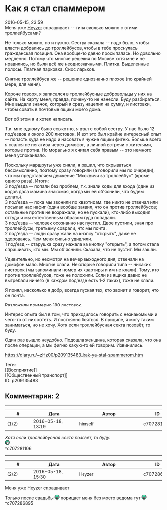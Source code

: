 Как я стал спаммером
====================

  
2016-05-15, 23:59  
 Меня уже  [Heyzer](http://heyzero.diary.ru "Doctor Online")  спрашивает -- типа сколько можно с этими троллейбусами?   
   
 Не только можно, но и нужно. Сестра сказала -- надо было, чтобы власти добрались до троллейбусов, чтобы в тебе проснулась гражданская позиция. Она вообще-то давно просыпалась. Но довольно медленно. Потому что многие решения по Москве хотя мне и не нравились, но были всё же неоднозначными. Плитка. Выделенные полосы. Платная парковка. Снос ларьков.   
   
 Снятие троллейбуса же -- решение однозначно плохое (по крайней мере, для меня).   
   
 Короче говоря, я записался в троллейбусные добровольцы у них на сайте. На карту меня, правда, почему-то не нанесли. Буду разбираться. Мне выдали значок, который я сразу нацепил на сумку, и листовки, чтобы совать в почтовые ящики моего дома.   
   
 Вот об этом я и хотел написать.   
   
 Т.к. мне одному было ссыкотно, я взял с собой сестру. У нас было 12 под'ездов и около 200 листовок. И вот это был крайне интересный опыт -- попасть куда не надо и насовать в чужие ящики фигню. Больше всего я ссался не негатива через домофон, а личной встречи с жителями, которые против. Но морально я считал себя правым -- это немного меня успокаивало.   
   
 Поскольку маршруты уже сняли, я решил, что скрываться бессмысленно, поэтому сразу говорили (а говорили мы по очереди), что мы представляем движение "Москвичи за троллейбус" (кроме одного раза). Итоги:   
 3 под'езда -- попали без проблем, т.к. знали коды для входа (один из кодов дала мамина знакомая, когда мы ей об'яснили, что будем делать).   
 3 под'езда -- пока мы звонили по квартирам, где никто не отвечал или посылал нас нафиг (один вообще заявил, что он против троллейбусов; остальные против не возражали, но не пускали), кто-либо выходил оттуда и мы естественным образом туда попадали.   
 3 под'езда -- человек осознанно нас пустил. Двое пустили, зная про троллейбусы, третьему соврали, что мы почта.   
 2 под'езда -- люди сразу жали на кнопку "открыть", даже не здороваясь. Чем меня сильно удивляли.   
 1 под'езд -- старушка сразу нажала на кнопку "открыть", а потом стала спрашивать, кто мы. Мы об'яснили. Сказала, что не пустит. Мы зашли.   
   
 Удивительно, но несмотря на вечер выходного дня, отвечали на домофон мало. Многие слали. Некоторые говорили типа -- никаких листовок (мы запоминали номер их квартиры и им не клали). Тому, кто против троллейбусов, тоже не положили. Если из ящика давно не выгребали ничего (в каждом под'езде есть 1-2 таких), тоже не клали.   
   
 Я понял, насколько я добр, всегда пуская тех, кто звонит и говорит, что он почта.   
   
 Разложили примерно 180 листовок.   
   
 Интерес опыта был в том, что приходилось говорить с незнакомыми и чего-то от них хотеть. И постоянно бояться. В приципе, я могу таким заниматься, но не хочу. Хотя если троллейбусная секта позовёт, то буду.   
   
 Один раз вышло неудобно. Подошла женщина, которая сказала, что она после операции, а мы фигню какую-то ей говорим. Извинились.   
  
<https://diary.ru/~zHz00/p209135483_kak-ya-stal-spammerom.htm>  
  
Теги:  
[[Восприятие]]  
[[Общественный транспорт]]  
ID: p209135483  


Комментарии: 2
--------------

  


---



|         #         |              Дата              |                     Автор                     |           ID           |
| --- | --- | --- | --- |
| (1/2) | 2016-05-18, 13:19 | himself | c707281106 |

  
  *Хотя если троллейбусная секта позовёт, то буду.*    
 ![:D](pics/1131.gif)   
 ^c707281106

---



|         #         |              Дата              |                     Автор                     |           ID           |
| --- | --- | --- | --- |
| (2/2) | 2016-05-18, 15:30 | Heyzer | c707286895 |

  
    
 Меня уже Heyzer спрашивает    
   
 Только после свадьбы ![:D](pics/1131.gif) порицает меня без моего ведома тут ![:D](pics/1131.gif)   
 ^c707286895